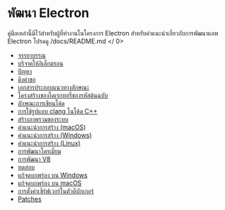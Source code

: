 # พัฒนา Electron

คู่มือเหล่านี้มีไว้สำหรับผู้ที่ทำงานในโครงการ Electron สำหรับคำแนะนำเกี่ยวกับการพัฒนาแอพ Electron โปรดดู
 /docs/README.md </ 0></p> 

* [จรรยาบรรณ](https://github.com/electron/electron/blob/master/CODE_OF_CONDUCT.md)
* [บริจาคให้อิเล็กตรอน](https://github.com/electron/electron/blob/master/CONTRIBUTING.md)
* [ปัญหา](issues.md)
* [ดึงคำขอ](pull-requests.md)
* [เอกสารประกอบแนวทางลักษณะ](coding-style.md#documentation)
* [โครงสร้างของไดเรกทอรี่ของรหัสต้นฉบับ](source-code-directory-structure.md)
* [ลักษณะการเขียนโค้ด](coding-style.md)
* [การใช้รูปแบบ clang ในโค้ด C++](clang-format.md)
* [สร้างภาพรวมของระบบ](build-system-overview.md)
* [คำแนะนำการสร้าง (macOS)](build-instructions-macos.md)
* [คำแนะนำการสร้าง (Windows)](build-instructions-windows.md)
* [คำแนะนำการสร้าง (Linux)](build-instructions-linux.md)
* [การพัฒนาโครเมี่ยม](chromium-development.md)
* [การพัฒนา V8](v8-development.md)
* [ทดสอบ](testing.md)
* [แก้จุดบกพร่อง บน Windows](debug-instructions-windows.md)
* [แก้จุดบกพร่อง บน macOS](debugging-instructions-macos.md)
* [การตั้งค่าเซิร์ฟเวอร์ในตัวดีบักเกอร์](setting-up-symbol-server.md)
* [Patches](patches.md)

